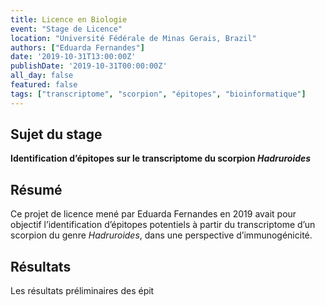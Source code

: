 ```yaml
---
title: Licence en Biologie
event: "Stage de Licence"
location: "Université Fédérale de Minas Gerais, Brazil"
authors: ["Eduarda Fernandes"]
date: '2019-10-31T13:00:00Z'
publishDate: '2019-10-31T00:00:00Z'
all_day: false
featured: false
tags: ["transcriptome", "scorpion", "épitopes", "bioinformatique"]
---
```


## Sujet du stage

**Identification d’épitopes sur le transcriptome du scorpion _Hadruroides_**

## Résumé

Ce projet de licence mené par Eduarda Fernandes en 2019 avait pour objectif l’identification d’épitopes potentiels à partir du transcriptome d’un scorpion du genre *Hadruroides*, dans une perspective d’immunogénicité.

## Résultats

Les résultats préliminaires des épit
